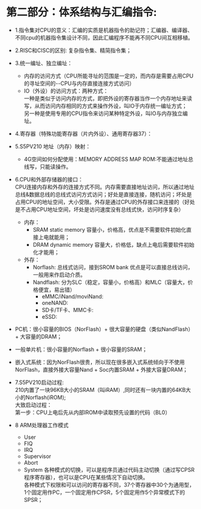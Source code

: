 # 第二部分：体系结构与汇编指令:  

  - 1.指令集对CPU的意义：汇编的实质是机器指令的助记符；汇编器、编译器、不同cpu的机器指令集设计不同，因此汇编程序不能再不同CPU间互相移植。  
  - 2.RISC和CISC的区别: 复杂指令集、精简指令集；  
  - 3.统一编址、独立编址：
    - 内存的访问方式（CPU所能寻址的范围是一定的，而内存是需要占用CPU的寻址空间的--CPU与内存直接连接方式访问）  
    - IO（外设）的访问方式：两种方式：  
      一种是类似于访问内存的方式，即把外设的寄存器当作一个内存地址来读写，从而访问内存相同的方式来操作外设，叫IO于内存统一编址方式；  
      另一种是使用专用的CPU指令来访问某种特定外设，叫IO与内存独立编址。 
  - 4.寄存器（特殊功能寄存器（片内外设）、通用寄存器37）： 
  - 5.S5PV210 地址（内存）映射：  
    - 4G空间如何分配使用：MEMORY ADDRESS MAP  ROM:不能通过地址总线写，只能读操作。
  - 6.CPU和外部存储器的接口：  
  CPU连接内存和外存的连接方式不同。内存需要直接地址访问，所以通过地址总线&数据总线的总线式访问方式访问；好处是直接连接，随机访问；坏处是占用CPU的地址空间，大小受限。外存是通过CPU的外存接口来连接的（好处是不占用CPU地址空间，坏处是访问速度没有总线式快，访问时序复杂）   
    - 内存：   
      - SRAM  static memory  容量小，价格高，优点是不需要软件初始化直接上电就能用；  
      - DRAM  dynamic memory 容量大，价格低，缺点上电后需要软件初始化才能用；     
    - 外存：  
      - Norflash:  总线式访问，接到SROM bank 优点是可以直接总线访问，一般用来作启动介质。  
      - Nandflash:  分为SLC（稳定，容量小，价格高）和MLC（容量大，价格便宜，易出错）  
        - eMMC/iNand/moviNand:
        - oneNAND:
        - SD卡/TF卡、MMC卡:
        - eSSD:  
      
  - PC机：很小容量的BIOS（NorFlash）+ 很大容量的硬盘（类似NandFlash）+ 大容量的DRAM；    
  - 一般单片机：很小容量的Norflash + 很小容量的SRAM；  
  - 嵌入式系统：因为NorFlash很贵，所以现在很多嵌入式系统倾向于不使用NorFlash，直接外接大容量Nand + Soc内置SRAM + 外接大容量DRAM；
  
  - 7.S5PV210启动过程:  
    210内置了一块96KB大小的SRAM（叫iRAM）,同时还有一块内置的64KB大小的Norflash(iROM);  
    大致启动过程：  
      第一步：CPU上电后先从内部IROM中读取预先设置的代码（BL0）
  - 8 ARM处理器工作模式  
    - User  
    - FIQ  
    - IRQ  
    - Supervisor  
    - Abort  
    - System 
    各种模式的切换，可以是程序员通过代码主动切换（通过写CPSR程序寄存器），也可以是CPU在某些情况下自动切换。  
    各种模式下权限和可以访问的寄存器不同，37个寄存器中30个为通用型，1个固定用作PC，一个固定用作CPSR，5个固定用作5个异常模式下的SPSR；
    




